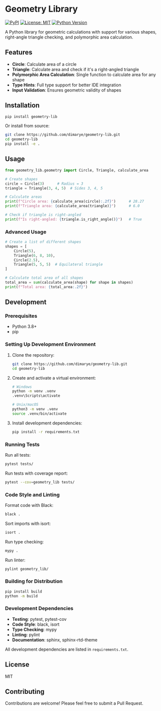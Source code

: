 # Geometry Library

[![PyPI](https://img.shields.io/pypi/v/geometry-lib)](https://pypi.org/project/geometry-lib/)
[![License: MIT](https://img.shields.io/badge/License-MIT-yellow.svg)](https://opensource.org/licenses/MIT)
[![Python Version](https://img.shields.io/pypi/pyversions/geometry-lib)](https://pypi.org/project/geometry-lib/)

A Python library for geometric calculations with support for various shapes, right-angle triangle checking, and polymorphic area calculation.

## Features

- **Circle**: Calculate area of a circle
- **Triangle**: Calculate area and check if it's a right-angled triangle
- **Polymorphic Area Calculation**: Single function to calculate area for any shape
- **Type Hints**: Full type support for better IDE integration
- **Input Validation**: Ensures geometric validity of shapes

## Installation

```bash
pip install geometry-lib
```

Or install from source:

```bash
git clone https://github.com/dimarye/geometry-lib.git
cd geometry-lib
pip install -e .
```

## Usage

```python
from geometry_lib.geometry import Circle, Triangle, calculate_area

# Create shapes
circle = Circle(3)      # Radius = 3
triangle = Triangle(3, 4, 5)  # Sides 3, 4, 5

# Calculate areas
print(f"Circle area: {calculate_area(circle):.2f}")      # 28.27
print(f"Triangle area: {calculate_area(triangle)}")      # 6.0

# Check if triangle is right-angled
print(f"Is right-angled: {triangle.is_right_angle()}")   # True
```

### Advanced Usage

```python
# Create a list of different shapes
shapes = [
    Circle(5),
    Triangle(6, 8, 10),
    Circle(2.5),
    Triangle(5, 5, 5)  # Equilateral triangle
]

# Calculate total area of all shapes
total_area = sum(calculate_area(shape) for shape in shapes)
print(f"Total area: {total_area:.2f}")
```

## Development

### Prerequisites

- Python 3.8+
- pip

### Setting Up Development Environment

1. Clone the repository:
   ```bash
   git clone https://github.com/dimarye/geometry-lib.git
   cd geometry-lib
   ```

2. Create and activate a virtual environment:
   ```bash
   # Windows
   python -m venv .venv
   .venv\Scripts\activate
   
   # Unix/macOS
   python3 -m venv .venv
   source .venv/bin/activate
   ```

3. Install development dependencies:
   ```bash
   pip install -r requirements.txt
   ```

### Running Tests

Run all tests:
```bash
pytest tests/
```

Run tests with coverage report:
```bash
pytest --cov=geometry_lib tests/
```

### Code Style and Linting

Format code with Black:
```bash
black .
```

Sort imports with isort:
```bash
isort .
```

Run type checking:
```bash
mypy .
```

Run linter:
```bash
pylint geometry_lib/
```

### Building for Distribution

```bash
pip install build
python -m build
```

### Development Dependencies

- **Testing**: pytest, pytest-cov
- **Code Style**: black, isort
- **Type Checking**: mypy
- **Linting**: pylint
- **Documentation**: sphinx, sphinx-rtd-theme

All development dependencies are listed in `requirements.txt`.

## License

MIT

## Contributing

Contributions are welcome! Please feel free to submit a Pull Request.
